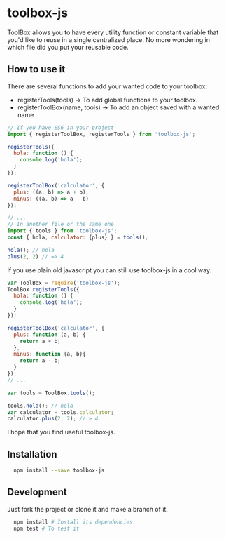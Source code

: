 # toolbox-js

ToolBox allows you to have every utility function or constant variable that
you'd like to reuse in a single centralized place. No more wondering in which
file did you put your reusable code.

## How to use it

There are several functions to add your wanted code to your toolbox:
* registerTools(tools) -> To add global functions to your toolbox.
* registerToolBox(name, tools) -> To add an object saved with a wanted name

```javascript
// If you have ES6 in your project
import { registerToolBox, registerTools } from 'toolbox-js';

registerTools({
  hola: function () {
    console.log('hola');
  }
});

registerToolBox('calculator', {
  plus: ((a, b) => a + b),
  minus: ((a, b) => a - b)
});

// ...
// In another file or the same one
import { tools } from 'toolbox-js';
const { hola, calculator: {plus} } = tools();

hola(); // hola
plus(2, 2) // => 4
```

If you use plain old javascript you can still use toolbox-js in a cool way.

```javascript
var ToolBox = require('toolbox-js');
ToolBox.registerTools({
  hola: function () {
    console.log('hola');
  }
});

registerToolBox('calculator', {
  plus: function (a, b) {
    return a + b;
  },
  minus: function (a, b){
    return a - b;
  }
});
// ...

var tools = ToolBox.tools();

tools.hola(); // hola
var calculator = tools.calculator;
calculator.plus(2, 2); // > 4
```

I hope that you find useful toolbox-js.

## Installation

```bash
  npm install --save toolbox-js
```

## Development

Just fork the project or clone it and make a branch of it.

```bash
  npm install # Install its dependencies.
  npm test # To test it
```
